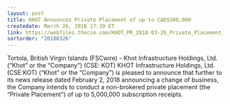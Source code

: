 ```yaml
---
layout: post
title: KHOT Announces Private Placement of up to CAD$500,000
createdate: March 26, 2018 17:39 ET
link: https://webfiles.thecse.com/KHOT_PR_2018-03-26_Private_Placement_FINAL.pdf?FQ7ZRf7fzrBbaFhHd50CJ_R9MCPH91Ks
sortorder: "20180326"
---
```

Tortola, British Virgin Islands (FSCwire) - Khot Infrastructure Holdings, Ltd. (“Khot” or the “Company”) (CSE: KOT) KHOT Infrastructure Holdings, Ltd. (CSE:KOT) (“Khot” or the “Company”) is pleased to announce that further to its news release dated February 2, 2018 announcing a change of business, the Company intends to conduct a non-brokered private placement (the “Private Placement”) of up to 5,000,000 subscription receipts.
